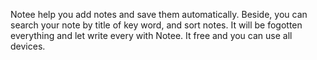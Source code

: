 Notee help you add notes and save them automatically. Beside, you can search your note by title of key word, and sort notes. It will be fogotten everything and let write every with Notee. It free and you can use all devices.
